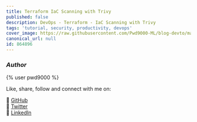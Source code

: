 ```yaml
---
title: Terraform IaC Scanning with Trivy
published: false
description: DevOps - Terraform - IaC Scanning with Trivy
tags: 'tutorial, security, productivity, devops'
cover_image: https://raw.githubusercontent.com/Pwd9000-ML/blog-devto/master/posts/DevOps-Terraform-Trivy/assets/main-trivy.png
canonical_url: null
id: 864896
---
```


### _Author_

{% user pwd9000 %}

Like, share, follow and connect with me on:

:octopus: [GitHub](https://github.com/Pwd9000-ML)  
:penguin: [Twitter](https://twitter.com/pwd9000)  
:space_invader: [LinkedIn](https://www.linkedin.com/in/marcel-l-61b0a96b/)  
